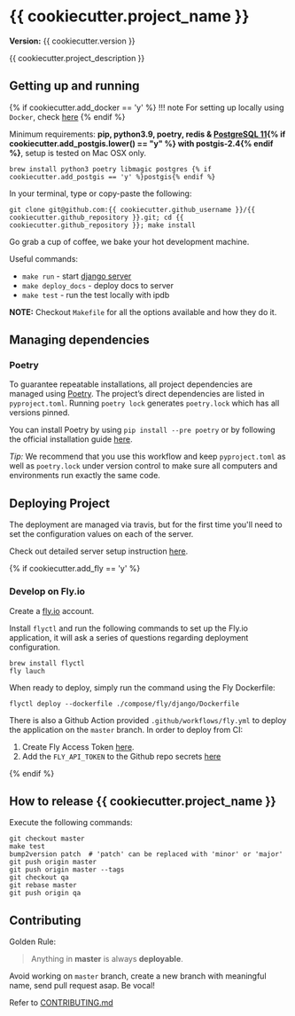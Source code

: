 # {{ cookiecutter.project_name }}

**Version:** {{ cookiecutter.version }}

{{ cookiecutter.project_description }}

## Getting up and running

{% if cookiecutter.add_docker == 'y' %}
!!! note
For setting up locally using `Docker`, check [here](docs/backend/docker_setup.md)
{% endif %}

Minimum requirements: **pip, python3.9, poetry, redis & [PostgreSQL 11][install-postgres]{% if cookiecutter.add_postgis.lower() == "y" %} with postgis-2.4{% endif %}**, setup is tested on Mac OSX only.

```
brew install python3 poetry libmagic postgres {% if cookiecutter.add_postgis == 'y' %}postgis{% endif %}
```

[install-postgres]: http://www.gotealeaf.com/blog/how-to-install-postgresql-on-a-mac

In your terminal, type or copy-paste the following:

    git clone git@github.com:{{ cookiecutter.github_username }}/{{ cookiecutter.github_repository }}.git; cd {{ cookiecutter.github_repository }}; make install

Go grab a cup of coffee, we bake your hot development machine.

Useful commands:

- `make run` - start [django server](http://localhost:8000/)
- `make deploy_docs` - deploy docs to server
- `make test` - run the test locally with ipdb

**NOTE:** Checkout `Makefile` for all the options available and how they do it.

## Managing dependencies

### Poetry

To guarantee repeatable installations, all project dependencies are managed using [Poetry](https://python-poetry.org/). The project’s direct dependencies are listed in `pyproject.toml`.
Running `poetry lock` generates `poetry.lock` which has all versions pinned.

You can install Poetry by using `pip install --pre poetry` or by following the official installation guide [here](https://github.com/python-poetry/poetry#installation).

_Tip:_ We recommend that you use this workflow and keep `pyproject.toml` as well as `poetry.lock` under version control to make sure all computers and environments run exactly the same code.


## Deploying Project

The deployment are managed via travis, but for the first time you'll need to set the configuration values on each of the server.

Check out detailed server setup instruction [here](docs/backend/server_config.md).

{% if cookiecutter.add_fly == 'y' %}

### Develop on Fly.io

Create a [fly.io](https://fly.io) account.

Install `flyctl` and run the following commands to set up the Fly.io application, it will ask a series of questions regarding deployment configuration.

```
brew install flyctl
fly lauch
```

When ready to deploy, simply run the command using the Fly Dockerfile:

```
flyctl deploy --dockerfile ./compose/fly/django/Dockerfile
```

There is also a Github Action provided `.github/workflows/fly.yml` to deploy the application on the `master` branch. In order to deploy from CI:

1. Create Fly Access Token [here](https://fly.io/user/personal_access_tokens).
2. Add the `FLY_API_TOKEN` to the Github repo secrets [here](https://github.com/{{cookiecutter.github_username}}/{{cookiecutter.github_repository}}/settings/secrets/actions)

{% endif %}

## How to release {{ cookiecutter.project_name }}

Execute the following commands:

```
git checkout master
make test
bump2version patch  # 'patch' can be replaced with 'minor' or 'major'
git push origin master
git push origin master --tags
git checkout qa
git rebase master
git push origin qa
```

## Contributing

Golden Rule:

> Anything in **master** is always **deployable**.

Avoid working on `master` branch, create a new branch with meaningful name, send pull request asap. Be vocal!

Refer to [CONTRIBUTING.md][contributing]

[contributing]: http://github.com/{{cookiecutter.github_username}}/{{cookiecutter.github_repository}}/tree/master/CONTRIBUTING.md
